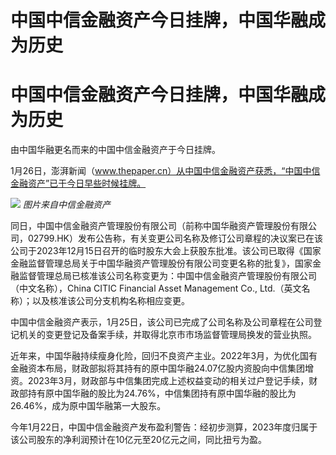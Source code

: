 # 中国中信金融资产今日挂牌，中国华融成为历史

# 中国中信金融资产今日挂牌，中国华融成为历史

由中国华融更名而来的中国中信金融资产于今日挂牌。

1月26日，澎湃新闻（www.thepaper.cn）从中国中信金融资产获悉，“中国中信金融资产”已于今日早些时候挂牌。

![](https://inews.gtimg.com/om_bt/ODgNcf5IYJd_tQKA9y4ayHBzmYfmHRkJtAqIB1wPfpnC0AA/1000)
_图片来自中信金融资产_

同日，中国中信金融资产管理股份有限公司（前称中国华融资产管理股份有限公司，02799.HK）发布公告称，有关变更公司名称及修订公司章程的决议案已在该公司于2023年12月15日召开的临时股东大会上获股东批准。该公司已取得《国家金融监督管理总局关于中国华融资产管理股份有限公司变更名称的批复》，国家金融监督管理总局已核准该公司名称变更为：中国中信金融资产管理股份有限公司（中文名称），China
CITIC Financial Asset Management Co., Ltd.（英文名称）；以及核准该公司分支机构名称相应变更。

中国中信金融资产表示，1月25日，该公司已完成了公司名称及公司章程在公司登记机关的变更登记及备案手续，并取得北京市市场监督管理局换发的营业执照。

近年来，中国华融持续瘦身化险，回归不良资产主业。2022年3月，为优化国有金融资本布局，财政部拟将其持有的原中国华融24.07亿股内资股向中信集团增资。2023年3月，财政部与中信集团完成上述权益变动的相关过户登记手续，财政部持有原中国华融的股比为24.76%，中信集团持有原中国华融的股比为26.46%，成为原中国华融第一大股东。

今年1月22日，中国中信金融资产发布盈利警告：经初步测算，2023年度归属于该公司股东的净利润预计在10亿元至20亿元之间，同比扭亏为盈。


